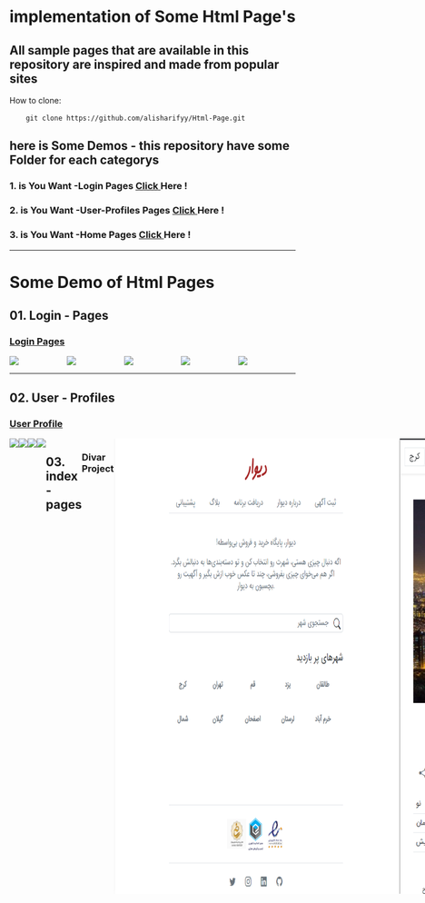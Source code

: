 # implementation of Some Html Page's
## All sample pages that are available in this repository are inspired and made from popular sites

How to clone:

        git clone https://github.com/alisharifyy/Html-Page.git
   
   
   
## here is Some Demos - this repository have some Folder for each categorys
### 1. is You Want -Login Pages <a href="https://github.com/alisharifyy/Html-Page/tree/main/Login-Pages" > Click </a> Here !
### 2. is You Want -User-Profiles Pages <a href="https://github.com/alisharifyy/Html-Page/tree/main/User-profiles" > Click </a> Here !
### 3. is You Want -Home Pages <a href="https://github.com/alisharifyy/Html-Page/tree/main/Indexs-pages" > Click </a> Here !


   ___
   
   
# Some Demo of Html Pages
   
   
## 01. Login - Pages
### <a href="https://github.com/alisharify7/Html-Page/raw/main/Indexs-pages/01-Divar/divar-First-index/image/index.png" >Login Pages </a> 

<div style="display:flex;">
<img src="https://github.com/alisharifyy/Html-Page/blob/main/Login-Pages/01-Twitter-Login/img/twitter.png" width="100%">   
<img src="https://github.com/alisharifyy/Html-Page/blob/main/Login-Pages/02-SpeedProd-Login/img/demo.png" width="100%">   
<img src="https://github.com/alisharifyy/Html-Page/blob/main/Login-Pages/03-login-Profile/img/login.png") width="100%">   
<img src="https://github.com/alisharifyy/Html-Page/raw/main/Login-Pages/05-login-page/img/demo.png") width="100%">   
<img src="https://github.com/alisharifyy/Html-Page/raw/main/Login-Pages/04-login_page/img/demo.png") width="100%">   

</div>

___
   
## 02. User - Profiles
### <a href="https://github.com/alisharifyy/Html-Page/tree/main/User-profiles" >User Profile </a> 
<div style="display:flex;">
<img src="https://github.com/alisharifyy/Html-Page/blob/main/User-profiles/02-User-Profile/Dark-Mode/img/demo.png" width="45%">   
<img src="https://github.com/alisharifyy/Html-Page/blob/main/User-profiles/02-User-Profile/light-Mode/img/demo.png") width="45%">     
<img src="https://github.com/alisharifyy/Html-Page/raw/main/User-profiles/03-User-Profile/img/demo.png") width="45%">  
<img src="https://github.com/alisharifyy/Html-Page/blob/main/User-profiles/01-User-Profile/img/demo.png" width="45%">

___

## 03. index - pages

### Divar Project
        
<img src="https://github.com/alisharify7/Html-Page/raw/main/Indexs-pages/01-Divar/divar-First-index/image/index.png" width="600px">
<img src="https://github.com/alisharify7/Html-Page/blob/main/Indexs-pages/01-Divar/Readme-files/customer-mobile-1.png" width="600px">
<img src="https://github.com/alisharify7/Html-Page/blob/main/Indexs-pages/01-Divar/Readme-files/home-mobile-size.png" width="600px">
<img src="https://github.com/alisharify7/Html-Page/blob/main/Indexs-pages/01-Divar/Readme-files/home-tablet-size.png" width="600px">
<img src="https://github.com/alisharify7/Html-Page/blob/main/Indexs-pages/01-Divar/Readme-files/index-pc-mobile.png" width="600px">
<img src="https://github.com/alisharify7/Html-Page/blob/main/Indexs-pages/01-Divar/Readme-files/index-pc.png" width="600px">
<img src="https://github.com/alisharify7/Html-Page/blob/main/Indexs-pages/01-Divar/Readme-files/pro-mobile-foot.png" width="600px">
<img src="https://github.com/alisharify7/Html-Page/blob/main/Indexs-pages/01-Divar/Readme-files/pro-mobile-size.png" width="600px">
<img src="https://github.com/alisharify7/Html-Page/blob/main/Indexs-pages/01-Divar/Readme-files/pro-home.png" width="600px">

### Gym project

<img src="https://github.com/alisharify7/Html-Page/blob/main/Indexs-pages/03-Gym/Docs/gym.png" width="600px">
<img src="https://github.com/alisharify7/Html-Page/blob/main/Indexs-pages/03-Gym/Docs/gym1.png" width="600px">
<img src="https://github.com/alisharify7/Html-Page/blob/main/Indexs-pages/03-Gym/Docs/gym2.png" width="600px">
<img src="https://github.com/alisharify7/Html-Page/blob/main/Indexs-pages/03-Gym/Docs/gym3.png" width="600px">

### Admin Panel

<img src="https://github.com/alisharify7/Html-Page/blob/main/Indexs-pages/04-Admin_Panel/Docs/one.png" width="600px">
<img src="https://github.com/alisharify7/Html-Page/blob/main/Indexs-pages/04-Admin_Panel/Docs/two.png" width="600px">
<img src="https://github.com/alisharify7/Html-Page/blob/main/Indexs-pages/04-Admin_Panel/Docs/three.png" width="600px">
<img src="https://github.com/alisharify7/Html-Page/blob/main/Indexs-pages/04-Admin_Panel/Docs/four.png" width="600px">
<img src="https://github.com/alisharify7/Html-Page/blob/main/Indexs-pages/04-Admin_Panel/Docs/five.png" width="600px">
<img src="https://github.com/alisharify7/Html-Page/blob/main/Indexs-pages/04-Admin_Panel/Docs/six.png" width="600px">
   
        
___


## 0.4 For see Some Nav bars and footers 
### <a href="https://github.com/alisharifyy/Html-Page/tree/main/Nav-Footers" >Footers and Navbars</a>
<img src="https://github.com/alisharifyy/Html-Page/blob/main/Nav-Footers/01-W3school-Navbar/Img/localnavbar.png" 
        width="100%">
<img src="https://github.com/alisharifyy/Html-Page/blob/main/Nav-Footers/01-W3school-Navbar/Img/w3navbar.png" 
        width="100%">

___

